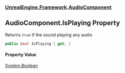 ### [UnrealEngine.Framework](UnrealEngine_Framework.md 'UnrealEngine.Framework').[AudioComponent](AudioComponent.md 'UnrealEngine.Framework.AudioComponent')
## AudioComponent.IsPlaying Property
Returns `true` if the sound playing any audio  
```csharp
public bool IsPlaying { get; }
```
#### Property Value
[System.Boolean](https://docs.microsoft.com/en-us/dotnet/api/System.Boolean 'System.Boolean')
